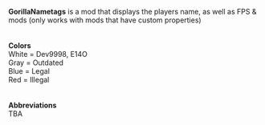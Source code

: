 **GorillaNametags** is a mod that displays the players name, as well as FPS & mods (only works with mods that have custom properties)<br>
<br>
<br>
**Colors**<br>
White = Dev9998, E14O<br>
Gray = Outdated<br>
Blue = Legal<br>
Red = Illegal<br>
<br>
<br>
**Abbreviations**<br>
TBA<br>
